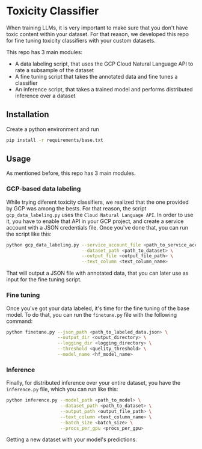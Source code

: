 # Toxicity Classifier
When training LLMs, it is very important to make sure that you don't have toxic content within your dataset. For that reason, we developed this repo for fine tuning toxicity classifiers with your custom datasets.

This repo has 3 main modules:

- A data labeling script, that uses the GCP Cloud Natural Language API to rate a subsample of the dataset
- A fine tuning script that takes the annotated data and fine tunes a classifier
- An inference script, that takes a trained model and performs distributed inference over a dataset

## Installation
Create a python environment and run
```bash
pip install -r requirements/base.txt
```

## Usage
As mentioned before, this repo has 3 main modules.

### GCP-based data labeling
While trying diferent toxicity classifiers, we realized that the one provided by GCP was among the bests. For that reason, the script `gcp_data_labeling.py` uses the `Cloud Natural Language API`. In order to use it, you have to enable that API in your GCP project, and create a service account with a JSON credentials file. Once you've done that, you can run the script like this:

```bash
python gcp_data_labeling.py --service_account_file <path_to_service_account.json> \
                            --dataset_path <path_to_dataset> \
                            --output_file <output_file_path> \
                            --text_column <text_column_name>
```

That will output a JSON file with annotated data, that you can later use as input for the fine tuning script.

### Fine tuning
Once you've got your data labeled, it's time for the fine tuning of the base model. To do that, you can run the `finetune.py` file with the following command:

```bash
python finetune.py --json_path <path_to_labeled_data.json> \
                   --output_dir <output_directory> \
                   --logging_dir <logging_directory> \
                   --threshold <quelity_threshold> \
                   --model_name <hf_model_name>
```

### Inference
Finally, for distributed inference over your entire dataset, you have the `inference.py` file, which you can run like this:

```bash
python inference.py --model_path <path_to_model> \
                    --dataset_path <path_to_dataset> \
                    --output_path <output_file_path> \
                    --text_column <text_column_name> \
                    --batch_size <batch_size> \
                    --procs_per_gpu <procs_per_gpu>
```

Getting a new dataset with your model's predictions.
